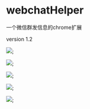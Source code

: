 webchatHelper
=============

一个微信群发信息的chrome扩展

version 1.2

![](http://github.com/think2011/webchatHelper/raw/master/img/1.png);

![](http://github.com/think2011/webchatHelper/raw/master/img/2.png);

![](http://github.com/think2011/webchatHelper/raw/master/img/3.png);

![](http://github.com/think2011/webchatHelper/raw/master/img/4.png);

![](http://github.com/think2011/webchatHelper/raw/master/img/5.png);
